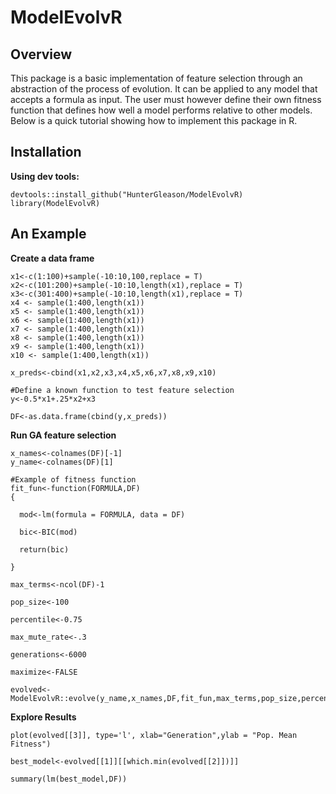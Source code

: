 # ModelEvolvR

## Overview
This package is a basic implementation of feature selection through an abstraction of the process of evolution. It can be applied to any model that accepts a formula as input. The user must however define their own fitness function that defines how well a model performs relative to other models. Below is a quick tutorial showing how to implement this package in R. 

## Installation
**Using dev tools:**
```
devtools::install_github("HunterGleason/ModelEvolvR)
library(ModelEvolvR)
```

## An Example

**Create a data frame**
```
x1<-c(1:100)+sample(-10:10,100,replace = T)
x2<-c(101:200)+sample(-10:10,length(x1),replace = T)
x3<-c(301:400)+sample(-10:10,length(x1),replace = T)
x4 <- sample(1:400,length(x1))
x5 <- sample(1:400,length(x1))
x6 <- sample(1:400,length(x1))
x7 <- sample(1:400,length(x1))
x8 <- sample(1:400,length(x1))
x9 <- sample(1:400,length(x1))
x10 <- sample(1:400,length(x1))

x_preds<-cbind(x1,x2,x3,x4,x5,x6,x7,x8,x9,x10)

#Define a known function to test feature selection
y<-0.5*x1+.25*x2+x3

DF<-as.data.frame(cbind(y,x_preds))

```
**Run GA feature selection**
```
x_names<-colnames(DF)[-1]
y_name<-colnames(DF)[1]

#Example of fitness function
fit_fun<-function(FORMULA,DF)
{

  mod<-lm(formula = FORMULA, data = DF)

  bic<-BIC(mod)
  
  return(bic)

}

max_terms<-ncol(DF)-1

pop_size<-100

percentile<-0.75

max_mute_rate<-.3

generations<-6000

maximize<-FALSE

evolved<-ModelEvolvR::evolve(y_name,x_names,DF,fit_fun,max_terms,pop_size,percentile,max_mute_rate,generations,maximize)
```
**Explore Results**
```
plot(evolved[[3]], type='l', xlab="Generation",ylab = "Pop. Mean Fitness")

best_model<-evolved[[1]][[which.min(evolved[[2]])]]

summary(lm(best_model,DF))
```



